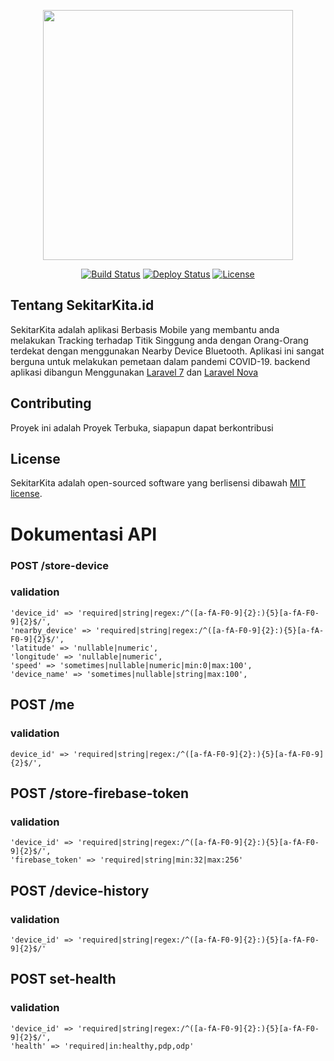 <p align="center"><img src="https://sekitarkita.id/images/sekitarkitalogo.png" width="400"></p>

<p align="center">
<a href="https://travis-ci.org/laravel/framework"><img src="https://travis-ci.org/laravel/framework.svg" alt="Build Status"></a>
<a href="https://github.com/ghuniyu/sekitarkita-backend/actions"><img src="https://github.com/ghuniyu/sekitarkita-backend/workflows/Production%20Server%20Deployment/badge.svg?branch=master&event=push" alt="Deploy Status"></a>
<a href="https://packagist.org/packages/laravel/framework"><img src="https://poser.pugx.org/laravel/framework/license.svg" alt="License"></a>
</p>

## Tentang SekitarKita.id

SekitarKita adalah aplikasi Berbasis Mobile yang membantu anda melakukan Tracking terhadap Titik Singgung anda dengan Orang-Orang terdekat dengan menggunakan Nearby Device Bluetooth. Aplikasi ini sangat berguna untuk melakukan pemetaan dalam pandemi COVID-19.
backend aplikasi dibangun Menggunakan [Laravel 7](https://laravel.com/) dan [Laravel Nova](https://nova.laravel.com/)


## Contributing
Proyek ini adalah Proyek Terbuka, siapapun dapat berkontribusi

## License
SekitarKita adalah open-sourced software yang berlisensi dibawah [MIT license](https://opensource.org/licenses/MIT).

# Dokumentasi API

### POST /store-device

### validation
```
'device_id' => 'required|string|regex:/^([a-fA-F0-9]{2}:){5}[a-fA-F0-9]{2}$/',
'nearby_device' => 'required|string|regex:/^([a-fA-F0-9]{2}:){5}[a-fA-F0-9]{2}$/',
'latitude' => 'nullable|numeric',
'longitude' => 'nullable|numeric',
'speed' => 'sometimes|nullable|numeric|min:0|max:100',
'device_name' => 'sometimes|nullable|string|max:100',
```

## POST /me

### validation
```
device_id' => 'required|string|regex:/^([a-fA-F0-9]{2}:){5}[a-fA-F0-9]{2}$/',
```

## POST /store-firebase-token

### validation
```
'device_id' => 'required|string|regex:/^([a-fA-F0-9]{2}:){5}[a-fA-F0-9]{2}$/',
'firebase_token' => 'required|string|min:32|max:256'
```

## POST /device-history

### validation
```
'device_id' => 'required|string|regex:/^([a-fA-F0-9]{2}:){5}[a-fA-F0-9]{2}$/'
```

## POST set-health

### validation
```
'device_id' => 'required|string|regex:/^([a-fA-F0-9]{2}:){5}[a-fA-F0-9]{2}$/',
'health' => 'required|in:healthy,pdp,odp'
```
